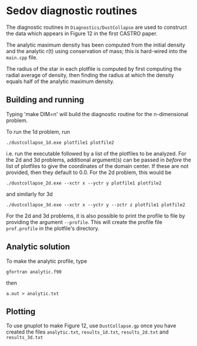 # Sedov diagnostic routines

The diagnostic routines in `Diagnostics/DustCollapse` are used to construct
the data which appears in Figure 12 in the first CASTRO paper.

The analytic maximum density has been computed from the initial density
and the analytic r(t) using conservation of mass; this is hard-wired
into the `main.cpp` file.

The radius of the star in each plotfile is computed by first computing the
radial average of density, then finding the radius at which
the density equals half of the analytic maximum density.

## Building and running

Typing 'make DIM=n' will build the diagnostic routine for the n-dimensional problem.

To run the 1d problem, run
```
./dustcollapse_1d.exe plotfile1 plotfile2
```
i.e. run the executable followed by a list of the plotfiles to be analyzed.
For the 2d and 3d problems, additional argument(s) can be passed in *before* the
list of plotfiles to give the coordinates of the domain center. If these are not
provided, then they default to 0.0. For the 2d problem, this would be
```
./dustcollapse_2d.exe --xctr x --yctr y plotfile1 plotfile2
```
and similarly for 3d
```
./dustcollapse_3d.exe --xctr x --yctr y --zctr z plotfile1 plotfile2
```
For the 2d and 3d problems, it is also possible to print the profile to file
by providing the argument `--profile`. This will create the profile file
`prof.profile` in the plotfile's directory.

## Analytic solution

To make the analytic profile, type
```
gfortran analytic.f90
```
then
```
a.out > analytic.txt
```
## Plotting

To use gnuplot to make Figure 12, use `DustCollapse.gp` once you have created the files
`analytic.txt`, `results_1d.txt`, `results_2d.txt` and `results_3d.txt`
